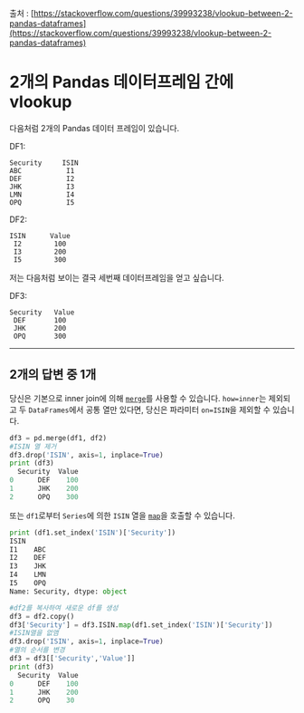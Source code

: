 출처 : [https://stackoverflow.com/questions/39993238/vlookup-between-2-pandas-dataframes](https://stackoverflow.com/questions/39993238/vlookup-between-2-pandas-dataframes)

# 2개의 Pandas 데이터프레임 간에 vlookup

다음처럼 2개의 Pandas 데이터 프레임이 있습니다.

DF1:

```
Security     ISIN
ABC           I1 
DEF           I2
JHK           I3
LMN           I4
OPQ           I5
```

DF2:

```
ISIN      Value
 I2        100
 I3        200
 I5        300
```

저는 다음처럼 보이는 결국 세번째 데이터프레임을 얻고 싶습니다.

DF3:

```
Security   Value
 DEF       100
 JHK       200
 OPQ       300
```

---

## 2개의 답변 중 1개

당신은 기본으로 inner join에 의해 [`merge`](https://pandas.pydata.org/pandas-docs/stable/reference/api/pandas.merge.html)를 사용할 수 있습니다. `how=inner`는 제외되고 두 `DataFrames`에서 공통 열만 있다면, 당신은 파라미터 `on=ISIN`을 제외할 수 있습니다.

```python
df3 = pd.merge(df1, df2)
#ISIN 열 제거
df3.drop('ISIN', axis=1, inplace=True)
print (df3)
  Security  Value
0      DEF    100
1      JHK    200
2      OPQ    300
```

또는 `df1`로부터 `Series`에 의한 `ISIN` 열을 [`map`](https://pandas.pydata.org/pandas-docs/stable/reference/api/pandas.Series.map.html)을 호출할 수 있습니다.

```python
print (df1.set_index('ISIN')['Security'])
ISIN
I1    ABC
I2    DEF
I3    JHK
I4    LMN
I5    OPQ
Name: Security, dtype: object

#df2를 복사하여 새로운 df를 생성
df3 = df2.copy()
df3['Security'] = df3.ISIN.map(df1.set_index('ISIN')['Security'])
#ISIN열을 없앰
df3.drop('ISIN', axis=1, inplace=True)
#열의 순서를 변경
df3 = df3[['Security','Value']]
print (df3)
  Security  Value
0      DEF    100
1      JHK    200
2      OPQ    30
```
